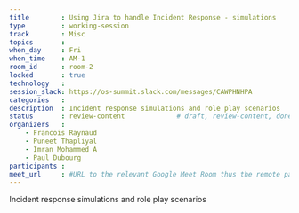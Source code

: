 ```yaml
---
title        : Using Jira to handle Incident Response - simulations
type         : working-session
track        : Misc
topics       :
when_day     : Fri
when_time    : AM-1
room_id      : room-2
locked       : true
technology   :
session_slack: https://os-summit.slack.com/messages/CAWPHNHPA
categories   :
description  : Incident response simulations and role play scenarios
status       : review-content             # draft, review-content, done
organizers   :
    - Francois Raynaud
    - Puneet Thapliyal
    - Imran Mohammed A
    - Paul Dubourg
participants :
meet_url     : #URL to the relevant Google Meet Room thus the remote participants can join a session
---
```


Incident response simulations and role play scenarios
